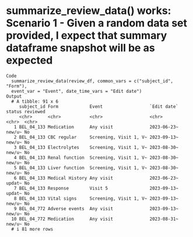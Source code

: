 # summarize_review_data() works: Scenario 1 - Given a random data set provided, I expect that summary dataframe snapshot will be as expected

    Code
      summarize_review_data(review_df, common_vars = c("subject_id", "Form"),
      event_var = "Event", date_time_vars = "Edit date")
    Output
      # A tibble: 91 x 6
         subject_id Form            Event                  `Edit date` status reviewed
         <chr>      <chr>           <chr>                  <chr>       <chr>  <chr>   
       1 BEL_04_133 Medication      Any visit              2023-06-23~ new/u~ No      
       2 BEL_04_133 CBC regular     Screening, Visit 1, V~ 2023-09-13~ new/u~ No      
       3 BEL_04_133 Electrolytes    Screening, Visit 1, V~ 2023-08-30~ new/u~ No      
       4 BEL_04_133 Renal function  Screening, Visit 1, V~ 2023-08-30~ new/u~ No      
       5 BEL_04_133 Liver function  Screening, Visit 1, V~ 2023-08-30~ new/u~ No      
       6 BEL_04_133 Medical History Any visit              2023-06-23~ updat~ No      
       7 BEL_04_133 Response        Visit 5                2023-09-13~ updat~ No      
       8 BEL_04_133 Vital signs     Screening, Visit 1, V~ 2023-09-13~ new/u~ No      
       9 BEL_04_772 Adverse events  Any visit              2023-09-13~ new/u~ No      
      10 BEL_04_772 Medication      Any visit              2023-08-31~ new/u~ No      
      # i 81 more rows

